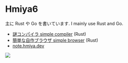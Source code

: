# Hmiya6

主に Rust や Go を書いています. 
I mainly use Rust and Go.

- [謎コンパイラ simple compiler](https://github.com/Hmiya6/compiler-v1) (Rust)
- [簡単な自作ブラウザ simple browser](https://github.com/Hmiya6/aktis) (Rust)
- [note.hmiya.dev](https://note.hmiya.dev)

![](https://github-profile-summary-cards.vercel.app/api/cards/repos-per-language?username=Hmiya6&theme=default)

<!--
**Hmiya6/Hmiya6** is a ✨ _special_ ✨ repository because its `README.md` (this file) appears on your GitHub profile.

Here are some ideas to get you started:

- 🔭 I’m currently working on ...
- 🌱 I’m currently learning ...
- 👯 I’m looking to collaborate on ...
- 🤔 I’m looking for help with ...
- 💬 Ask me about ...
- 📫 How to reach me: ...
- 😄 Pronouns: ...
- ⚡ Fun fact: ...
-->
